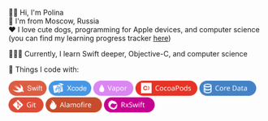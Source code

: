 👋🏻 Hi, I'm Polina   
📍 I'm from Moscow, Russia  
❤️ I love cute dogs, programming for Apple devices, and computer science (you can find my learning progress tracker [here](https://github.com/bldjad1488/LearningTracker))



👩🏼‍💻 Currently, I learn Swift deeper,  Objective-C, and computer science

🥰 Things I code with:   

<p>
    <img src="./Assets/Swift.svg" alt="Swift" height="30">
  <img src="./Assets/Xcode.svg" alt="Xcode" height="30">
  <img src="./Assets/Vapor.svg" alt="Vapor" height="30">
  <img src="./Assets/CocoaPods.svg" alt="CocoaPods" height="30">
  <img src="./Assets/CoreData.svg" alt="Core Data" height="30">
  <img src="./Assets/Git.svg" alt="Git" height="30">
  <img src="./Assets/Alamofire.svg" alt="Alamofire" height="30">
  <img src="./Assets/RxSwift.svg" alt="RxSwift" height="30">
</p>
